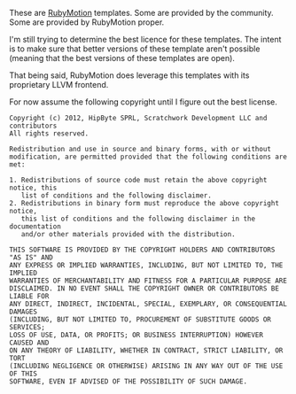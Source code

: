 These are [RubyMotion](http://rubymotion.com) templates. Some are
provided by the community. Some are provided by RubyMotion
proper.

I'm still trying to determine the best licence for these templates. The
intent is to make sure that better versions of these template aren't
possible (meaning that the best versions of these templates are
open).

That being said, RubyMotion does leverage this templates with its
proprietary LLVM frontend.

For now assume the following copyright until I figure out the best
license.

```
Copyright (c) 2012, HipByte SPRL, Scratchwork Development LLC and contributors
All rights reserved.

Redistribution and use in source and binary forms, with or without
modification, are permitted provided that the following conditions are met:

1. Redistributions of source code must retain the above copyright notice, this
   list of conditions and the following disclaimer.
2. Redistributions in binary form must reproduce the above copyright notice,
   this list of conditions and the following disclaimer in the documentation
   and/or other materials provided with the distribution.

THIS SOFTWARE IS PROVIDED BY THE COPYRIGHT HOLDERS AND CONTRIBUTORS "AS IS" AND
ANY EXPRESS OR IMPLIED WARRANTIES, INCLUDING, BUT NOT LIMITED TO, THE IMPLIED
WARRANTIES OF MERCHANTABILITY AND FITNESS FOR A PARTICULAR PURPOSE ARE
DISCLAIMED. IN NO EVENT SHALL THE COPYRIGHT OWNER OR CONTRIBUTORS BE LIABLE FOR
ANY DIRECT, INDIRECT, INCIDENTAL, SPECIAL, EXEMPLARY, OR CONSEQUENTIAL DAMAGES
(INCLUDING, BUT NOT LIMITED TO, PROCUREMENT OF SUBSTITUTE GOODS OR SERVICES;
LOSS OF USE, DATA, OR PROFITS; OR BUSINESS INTERRUPTION) HOWEVER CAUSED AND
ON ANY THEORY OF LIABILITY, WHETHER IN CONTRACT, STRICT LIABILITY, OR TORT
(INCLUDING NEGLIGENCE OR OTHERWISE) ARISING IN ANY WAY OUT OF THE USE OF THIS
SOFTWARE, EVEN IF ADVISED OF THE POSSIBILITY OF SUCH DAMAGE.
```
